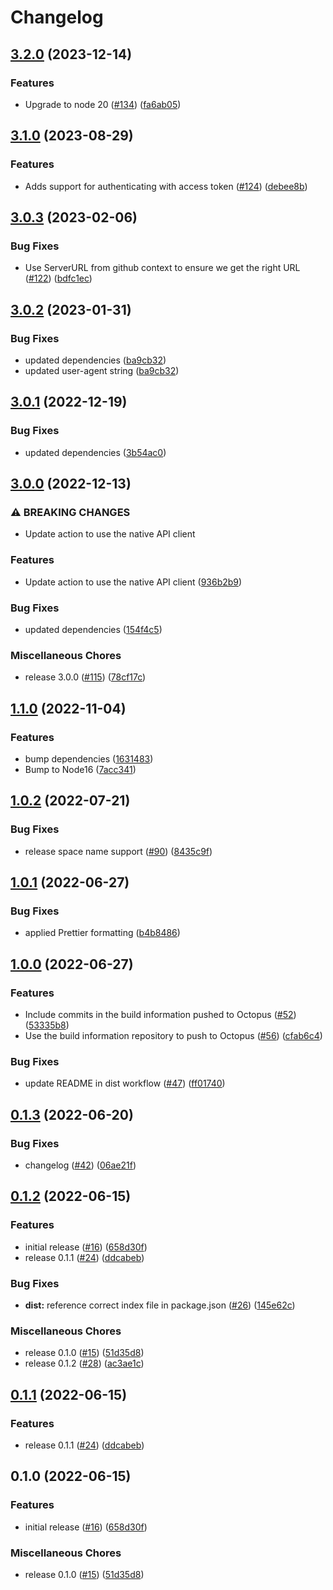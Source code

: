 # Changelog

## [3.2.0](https://github.com/OctopusDeploy/push-build-information-action/compare/v3.1.0...v3.2.0) (2023-12-14)


### Features

* Upgrade to node 20 ([#134](https://github.com/OctopusDeploy/push-build-information-action/issues/134)) ([fa6ab05](https://github.com/OctopusDeploy/push-build-information-action/commit/fa6ab05763b01d3224c6440fb0e42b9c03713495))

## [3.1.0](https://github.com/OctopusDeploy/push-build-information-action/compare/v3.0.3...v3.1.0) (2023-08-29)


### Features

* Adds support for authenticating with access token ([#124](https://github.com/OctopusDeploy/push-build-information-action/issues/124)) ([debee8b](https://github.com/OctopusDeploy/push-build-information-action/commit/debee8b635c50a4bf1683fe45bc4e755b2d0a824))

## [3.0.3](https://github.com/OctopusDeploy/push-build-information-action/compare/v3.0.2...v3.0.3) (2023-02-06)


### Bug Fixes

* Use ServerURL from github context to ensure we get the right URL ([#122](https://github.com/OctopusDeploy/push-build-information-action/issues/122)) ([bdfc1ec](https://github.com/OctopusDeploy/push-build-information-action/commit/bdfc1ece8e405d588844c6ca0a2808b2c810297f))

## [3.0.2](https://github.com/OctopusDeploy/push-build-information-action/compare/v3.0.1...v3.0.2) (2023-01-31)


### Bug Fixes

* updated dependencies ([ba9cb32](https://github.com/OctopusDeploy/push-build-information-action/commit/ba9cb3273b1964c6c682cf8f0800b26ded2cb4b7))
* updated user-agent string ([ba9cb32](https://github.com/OctopusDeploy/push-build-information-action/commit/ba9cb3273b1964c6c682cf8f0800b26ded2cb4b7))

## [3.0.1](https://github.com/OctopusDeploy/push-build-information-action/compare/v3.0.0...v3.0.1) (2022-12-19)


### Bug Fixes

* updated dependencies ([3b54ac0](https://github.com/OctopusDeploy/push-build-information-action/commit/3b54ac054f1ca15de762ca133799648ebb6531fa))

## [3.0.0](https://github.com/OctopusDeploy/push-build-information-action/compare/v1.1.0...v3.0.0) (2022-12-13)


### ⚠ BREAKING CHANGES

* Update action to use the native API client

### Features

* Update action to use the native API client ([936b2b9](https://github.com/OctopusDeploy/push-build-information-action/commit/936b2b9be7eab00f1e24db3a3ca2bc41218cafb4))


### Bug Fixes

* updated dependencies ([154f4c5](https://github.com/OctopusDeploy/push-build-information-action/commit/154f4c5faec7cf1337a417aa31e98b97d0df80ff))


### Miscellaneous Chores

* release 3.0.0 ([#115](https://github.com/OctopusDeploy/push-build-information-action/issues/115)) ([78cf17c](https://github.com/OctopusDeploy/push-build-information-action/commit/78cf17c3465a3b2c25840fed851d11bed3d974fd))

## [1.1.0](https://github.com/OctopusDeploy/push-build-information-action/compare/v1.0.2...v1.1.0) (2022-11-04)


### Features

* bump dependencies ([1631483](https://github.com/OctopusDeploy/push-build-information-action/commit/16314839c1a02be1977bc58fcf1e9ffe246c455e))
* Bump to Node16 ([7acc341](https://github.com/OctopusDeploy/push-build-information-action/commit/7acc34123a03840a6e5f68a6ddf6f1be11b08ca3))

## [1.0.2](https://github.com/OctopusDeploy/push-build-information-action/compare/v1.0.1...v1.0.2) (2022-07-21)


### Bug Fixes

* release space name support ([#90](https://github.com/OctopusDeploy/push-build-information-action/issues/90)) ([8435c9f](https://github.com/OctopusDeploy/push-build-information-action/commit/8435c9f47f5839e916baeaea0f0c2053e7548dbe))

## [1.0.1](https://github.com/OctopusDeploy/push-build-information-action/compare/v1.0.0...v1.0.1) (2022-06-27)


### Bug Fixes

* applied Prettier formatting ([b4b8486](https://github.com/OctopusDeploy/push-build-information-action/commit/b4b8486246491e8f21d8d40763ebbefef79ad641))

## [1.0.0](https://github.com/OctopusDeploy/push-build-information-action/compare/v0.1.3...v1.0.0) (2022-06-27)


### Features

* Include commits in the build information pushed to Octopus ([#52](https://github.com/OctopusDeploy/push-build-information-action/issues/52)) ([53335b8](https://github.com/OctopusDeploy/push-build-information-action/commit/53335b870a0f27f149af060dd38e51dab3bba00d))
* Use the build information repository to push to Octopus ([#56](https://github.com/OctopusDeploy/push-build-information-action/issues/56)) ([cfab6c4](https://github.com/OctopusDeploy/push-build-information-action/commit/cfab6c4b94387aa1a0ff5843319d9e29d66bd14a))


### Bug Fixes

* update README in dist workflow ([#47](https://github.com/OctopusDeploy/push-build-information-action/issues/47)) ([ff01740](https://github.com/OctopusDeploy/push-build-information-action/commit/ff0174047c9b3773968b21235161afe0d085b0fc))

## [0.1.3](https://github.com/OctopusDeploy/push-build-information-action/compare/v0.1.2...v0.1.3) (2022-06-20)


### Bug Fixes

* changelog ([#42](https://github.com/OctopusDeploy/push-build-information-action/issues/42)) ([06ae21f](https://github.com/OctopusDeploy/push-build-information-action/commit/06ae21f55344393b55d584d121da60b60dfc64a5))

## [0.1.2](https://github.com/OctopusDeploy/push-build-information-action/compare/v0.1.1...v0.1.2) (2022-06-15)


### Features

* initial release ([#16](https://github.com/OctopusDeploy/push-build-information-action/issues/16)) ([658d30f](https://github.com/OctopusDeploy/push-build-information-action/commit/658d30f4904bed57f0f24ac084690eac6b8b5aca))
* release 0.1.1 ([#24](https://github.com/OctopusDeploy/push-build-information-action/issues/24)) ([ddcabeb](https://github.com/OctopusDeploy/push-build-information-action/commit/ddcabeb1b812c7ba0ad177c31161fb5a9ea462b1))


### Bug Fixes

* **dist:** reference correct index file in package.json ([#26](https://github.com/OctopusDeploy/push-build-information-action/issues/26)) ([145e62c](https://github.com/OctopusDeploy/push-build-information-action/commit/145e62c509850e176e293f35db7bacb5d55dd849))


### Miscellaneous Chores

* release 0.1.0 ([#15](https://github.com/OctopusDeploy/push-build-information-action/issues/15)) ([51d35d8](https://github.com/OctopusDeploy/push-build-information-action/commit/51d35d86902e79e37c68438e1c16ca6a9b091809))
* release 0.1.2 ([#28](https://github.com/OctopusDeploy/push-build-information-action/issues/28)) ([ac3ae1c](https://github.com/OctopusDeploy/push-build-information-action/commit/ac3ae1cae62d7882c6793ad47d4bb252187220a0))

## [0.1.1](https://github.com/OctopusDeploy/push-build-information-action/compare/v0.1.0...v0.1.1) (2022-06-15)


### Features

* release 0.1.1 ([#24](https://github.com/OctopusDeploy/push-build-information-action/issues/24)) ([ddcabeb](https://github.com/OctopusDeploy/push-build-information-action/commit/ddcabeb1b812c7ba0ad177c31161fb5a9ea462b1))

## 0.1.0 (2022-06-15)


### Features

* initial release ([#16](https://github.com/OctopusDeploy/push-build-information-action/issues/16)) ([658d30f](https://github.com/OctopusDeploy/push-build-information-action/commit/658d30f4904bed57f0f24ac084690eac6b8b5aca))


### Miscellaneous Chores

* release 0.1.0 ([#15](https://github.com/OctopusDeploy/push-build-information-action/issues/15)) ([51d35d8](https://github.com/OctopusDeploy/push-build-information-action/commit/51d35d86902e79e37c68438e1c16ca6a9b091809))
